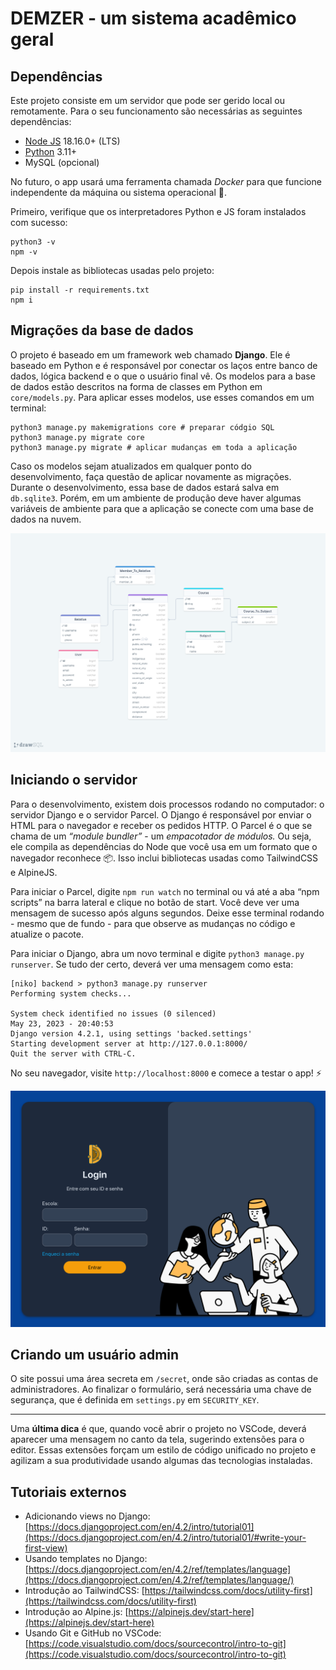 # DEMZER - um sistema acadêmico geral

## Dependências

Este projeto consiste em um servidor que pode ser gerido local ou remotamente. Para o seu funcionamento são necessárias as seguintes dependências:

- [Node JS](https://nodejs.org/pt-br) 18.16.0+ (LTS)
- [Python](https://www.python.org/downloads/) 3.11+
- MySQL (opcional)

No futuro, o app usará uma ferramenta chamada *Docker* para que funcione independente da máquina ou sistema operacional 🐳.

Primeiro, verifique que os interpretadores Python e JS foram instalados com sucesso:

```shell
python3 -v
npm -v
```

Depois instale as bibliotecas usadas pelo projeto:

```shell
pip install -r requirements.txt
npm i
```

## Migrações da base de dados

O projeto é baseado em um framework web chamado **Django**. Ele é baseado em Python e é responsável por conectar os laços entre banco de dados, lógica backend e o que o usuário final vê. Os modelos para a base de dados estão descritos na forma de classes em Python em `core/models.py`. Para aplicar esses modelos, use esses comandos em um terminal:

```shell
python3 manage.py makemigrations core # preparar códgio SQL
python3 manage.py migrate core
python3 manage.py migrate # aplicar mudanças em toda a aplicação
```

Caso os modelos sejam atualizados em qualquer ponto do desenvolvimento, faça questão de aplicar novamente as migrações. Durante o desenvolvimento, essa base de dados estará salva em `db.sqlite3`. Porém, em um ambiente de produção deve haver algumas variáveis de ambiente para que a aplicação se conecte com uma base de dados na nuvem.

![diagrama conceitual da base de dados](assets/db-diagram.png)

## Iniciando o servidor

Para o desenvolvimento, existem dois processos rodando no computador: o servidor Django e o servidor Parcel. O Django é responsável por enviar o HTML para o navegador e receber os pedidos HTTP. O Parcel é o que se chama de um *“module bundler”* - um *empacotador de módulos.* Ou seja, ele compila as dependências do Node que você usa em um formato que o navegador reconhece 📦. Isso inclui bibliotecas usadas como TailwindCSS e AlpineJS.

Para iniciar o Parcel, digite `npm run watch` no terminal ou vá até a aba “npm scripts” na barra lateral e clique no botão de start. Você deve ver uma mensagem de sucesso após alguns segundos. Deixe esse terminal rodando - mesmo que de fundo - para que observe as mudanças no código e atualize o pacote.

Para iniciar o Django, abra um novo terminal e digite `python3 manage.py runserver`. Se tudo der certo, deverá ver uma mensagem como esta:

```shell
[niko] backend > python3 manage.py runserver
Performing system checks...

System check identified no issues (0 silenced)
May 23, 2023 - 20:40:53
Django version 4.2.1, using settings 'backed.settings'
Starting development server at http://127.0.0.1:8000/
Quit the server with CTRL-C.
```

No seu navegador, visite `http://localhost:8000` e comece a testar o app! ⚡️

![tela de login](assets/login-screenshot.png)

## Criando um usuário admin

O site possui uma área secreta em `/secret`, onde são criadas as contas de administradores. Ao finalizar o formulário, será necessária uma chave de segurança, que é definida em `settings.py` em `SECURITY_KEY`.

---

Uma **última dica** é que, quando você abrir o projeto no VSCode, deverá aparecer uma mensagem no canto da tela, sugerindo extensões para o editor. Essas extensões forçam um estilo de código unificado no projeto e agilizam a sua produtividade usando algumas das tecnologias instaladas.

## Tutoriais externos

- Adicionando views no Django: [https://docs.djangoproject.com/en/4.2/intro/tutorial01](https://docs.djangoproject.com/en/4.2/intro/tutorial01/#write-your-first-view)
- Usando templates no Django: [https://docs.djangoproject.com/en/4.2/ref/templates/language](https://docs.djangoproject.com/en/4.2/ref/templates/language/)
- Introdução ao TailwindCSS: [https://tailwindcss.com/docs/utility-first](https://tailwindcss.com/docs/utility-first)
- Introdução ao Alpine.js: [https://alpinejs.dev/start-here](https://alpinejs.dev/start-here)
- Usando Git e GitHub no VSCode: [https://code.visualstudio.com/docs/sourcecontrol/intro-to-git](https://code.visualstudio.com/docs/sourcecontrol/intro-to-git)

